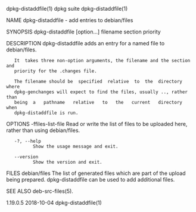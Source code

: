 dpkg-distaddfile(1)               dpkg suite              dpkg-distaddfile(1)

NAME
       dpkg-distaddfile - add entries to debian/files

SYNOPSIS
       dpkg-distaddfile [option...] filename section priority

DESCRIPTION
       dpkg-distaddfile adds an entry for a named file to debian/files.

       It  takes three non-option arguments, the filename and the section and
       priority for the .changes file.

       The filename should be  specified  relative  to  the  directory  where
       dpkg-genchanges will expect to find the files, usually .., rather than
       being  a   pathname   relative   to   the   current   directory   when
       dpkg-distaddfile is run.

OPTIONS
       -ffiles-list-file
              Read  or  write  the  list of files to be uploaded here, rather
              than using debian/files.

       -?, --help
              Show the usage message and exit.

       --version
              Show the version and exit.

FILES
       debian/files
              The list of generated files which are part of the upload  being
              prepared.   dpkg-distaddfile  can  be  used  to  add additional
              files.

SEE ALSO
       deb-src-files(5).

1.19.0.5                          2018-10-04              dpkg-distaddfile(1)
